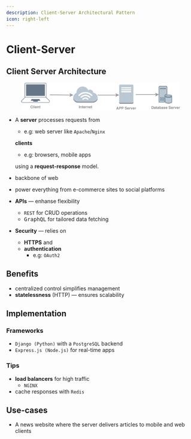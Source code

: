 ```yaml
---
description: Client-Server Architectural Pattern
icon: right-left
---
```


# Client-Server

## Client Server Architecture

<figure><img src="../.gitbook/assets/software-architecture_architectural-pattern_client-server.svg" alt="" width="563"><figcaption></figcaption></figure>



*   A **server** processes requests from

    * e.g: web server like `Apache`/`Nginx`

    **clients**&#x20;

    * e.g: browsers, mobile apps

    using a **request-response** model.
* backbone of web
* power everything from e-commerce sites to social platforms
* **APIs** — enhanse flexibility
  * `REST` for CRUD operations
  * <kbd>GraphQL</kbd> for tailored data fetching
* **Security** — relies on&#x20;
  * **HTTPS**  and
  * **authentication**
    * e.g: `OAuth2`



## Benefits

* centralized control simplifies management
* **statelessness** (HTTP) — ensures scalability



## Implementation

### Frameworks

* `Django (Python)` with a `PostgreSQL` backend
* `Express.js (Node.js)` for real-time apps



### Tips

* **load balancers** for high traffic
  * `NGINX`
* cache responses with `Redis`



## Use-cases

* A news website where the server delivers articles to mobile and web clients







